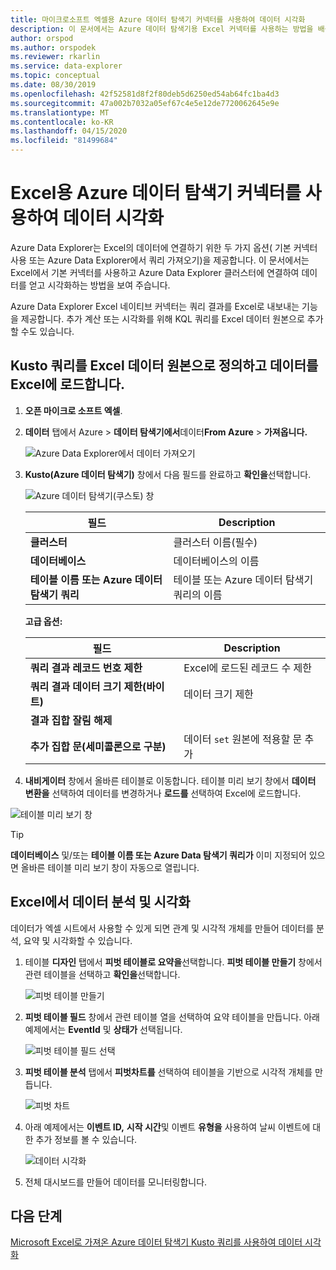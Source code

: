 ```yaml
---
title: 마이크로소프트 엑셀용 Azure 데이터 탐색기 커넥터를 사용하여 데이터 시각화
description: 이 문서에서는 Azure 데이터 탐색기용 Excel 커넥터를 사용하는 방법을 배웁니다.
author: orspod
ms.author: orspodek
ms.reviewer: rkarlin
ms.service: data-explorer
ms.topic: conceptual
ms.date: 08/30/2019
ms.openlocfilehash: 42f52581d8f2f80deb5d6250ed54ab64fc1ba4d3
ms.sourcegitcommit: 47a002b7032a05ef67c4e5e12de7720062645e9e
ms.translationtype: MT
ms.contentlocale: ko-KR
ms.lasthandoff: 04/15/2020
ms.locfileid: "81499684"
---
```

# <a name="visualize-data-using-the-azure-data-explorer-connector-for-excel"></a>Excel용 Azure 데이터 탐색기 커넥터를 사용하여 데이터 시각화

Azure Data Explorer는 Excel의 데이터에 연결하기 위한 두 가지 옵션( 기본 커넥터 사용 또는 Azure Data Explorer에서 쿼리 가져오기)을 제공합니다. 이 문서에서는 Excel에서 기본 커넥터를 사용하고 Azure Data Explorer 클러스터에 연결하여 데이터를 얻고 시각화하는 방법을 보여 주습니다.

Azure Data Explorer Excel 네이티브 커넥터는 쿼리 결과를 Excel로 내보내는 기능을 제공합니다. 추가 계산 또는 시각화를 위해 KQL 쿼리를 Excel 데이터 원본으로 추가할 수도 있습니다.

## <a name="define-kusto-query-as-an-excel-data-source-and-load-the-data-to-excel"></a>Kusto 쿼리를 Excel 데이터 원본으로 정의하고 데이터를 Excel에 로드합니다.

1. **오픈 마이크로 소프트 엑셀**.
1. **데이터** 탭에서 Azure > **데이터 탐색기에서**데이터**From Azure** >  **가져옵니다.**

    ![Azure Data Explorer에서 데이터 가져오기](media/excel-connector/get-data-from-adx.png)

1. **Kusto(Azure 데이터 탐색기)** 창에서 다음 필드를 완료하고 **확인을**선택합니다.

    ![Azure 데이터 탐색기(쿠스토) 창](media/excel-connector/adx-connection-window.png)
    
    |필드   |Description |
    |---------|---------|
    |**클러스터**   |   클러스터 이름(필수)      |    
    |**데이터베이스**     |    데이터베이스의 이름      |    
    |**테이블 이름 또는 Azure 데이터 탐색기 쿼리**    |     테이블 또는 Azure 데이터 탐색기 쿼리의 이름    | 
    
    **고급 옵션:**

     |필드   |Description |
    |---------|---------|
    |**쿼리 결과 레코드 번호 제한**     |     Excel에 로드된 레코드 수 제한  |    
    |**쿼리 결과 데이터 크기 제한(바이트)**    |    데이터 크기 제한      |   
    |**결과 집합 잘림 해제**    |         |      
    |**추가 집합 문(세미콜론으로 구분)**    |    데이터 `set` 원본에 적용할 문 추가     |   

1.  **내비게이터** 창에서 올바른 테이블로 이동합니다. 테이블 미리 보기 창에서 **데이터 변환을** 선택하여 데이터를 변경하거나 **로드를** 선택하여 Excel에 로드합니다.

![테이블 미리 보기 창](media/excel-connector/navigate-table-preview-window.png)

   > [!TIP]
   > **데이터베이스** 및/또는 **테이블 이름 또는 Azure Data 탐색기 쿼리가** 이미 지정되어 있으면 올바른 테이블 미리 보기 창이 자동으로 열립니다. 

## <a name="analyze-and-visualize-data-in-excel"></a>Excel에서 데이터 분석 및 시각화

데이터가 엑셀 시트에서 사용할 수 있게 되면 관계 및 시각적 개체를 만들어 데이터를 분석, 요약 및 시각화할 수 있습니다. 

1.  테이블 **디자인** 탭에서 **피벗 테이블로 요약을**선택합니다. **피벗 테이블 만들기** 창에서 관련 테이블을 선택하고 **확인을**선택합니다.

    ![피벗 테이블 만들기](media/excel-connector/create-pivot-table.png)

1. **피벗 테이블 필드** 창에서 관련 테이블 열을 선택하여 요약 테이블을 만듭니다. 아래 예제에서는 **EventId** 및 **상태가** 선택됩니다.
    
    ![피벗 테이블 필드 선택](media/excel-connector/pivot-table-pick-fields.png)

1. **피벗 테이블 분석** 탭에서 **피벗차트를** 선택하여 테이블을 기반으로 시각적 개체를 만듭니다. 

    ![피벗 차트](media/excel-connector/pivot-table-analyze-pivotchart.png)

1. 아래 예제에서는 **이벤트 ID,** **시작 시간**및 이벤트 **유형을** 사용하여 날씨 이벤트에 대한 추가 정보를 볼 수 있습니다.

    ![데이터 시각화](media/excel-connector/visualize-excel-data.png)

1. 전체 대시보드를 만들어 데이터를 모니터링합니다.

## <a name="next-steps"></a>다음 단계

[Microsoft Excel로 가져온 Azure 데이터 탐색기 Kusto 쿼리를 사용하여 데이터 시각화](excel-blank-query.md)